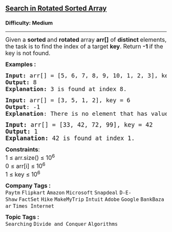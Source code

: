 <h2><a href="https://www.geeksforgeeks.org/problems/search-in-a-rotated-array4618/1">Search in Rotated Sorted Array</a></h2><h3>Difficulty: Medium</h3><hr><div class="problems_problem_content__Xm_eO"><p><span style="font-size: 18px;">Given a <strong>sorted </strong>and <strong>rotated </strong>array <strong>arr[]</strong> of <strong>distinct </strong>elements, the task is to find the index of a target <strong>key</strong>. Return <strong>-1 </strong>if the key is not found.</span></p>
<p><span style="font-size: 18px;"><strong>Examples :</strong></span></p>
<pre><span style="font-size: 18px;"><strong>Input: </strong>arr[] = [5, 6, 7, 8, 9, 10, 1, 2, 3], key = 3
<strong>Output:</strong> 8
<strong>Explanation:</strong> 3 is found at index 8.</span></pre>
<pre><span style="font-size: 18px;"><strong>Input:</strong> arr[] = [3, 5, 1, 2], key = 6</span><span style="font-size: 18px;"><strong>
Output</strong>: -1</span><span style="font-size: 18px;"><strong>
Explanation</strong>: There is no element that has value 6.<br></span></pre>
<pre><span style="font-size: 14pt;"><strong>Input:</strong> arr[] = [33, 42, 72, 99], key = 42
<strong>Output:</strong> 1
<strong>Explanation:</strong> 42 is found at index 1.</span></pre>
<p><span style="font-size: 18px;"><strong>Constraints</strong>:<br>1 ≤ arr.size() ≤ 10<sup>6</sup><br>0 ≤ arr[i] ≤ 10<sup>6</sup><br>1 ≤ key ≤ 10<sup>6</sup></span></p></div><p><span style=font-size:18px><strong>Company Tags : </strong><br><code>Paytm</code>&nbsp;<code>Flipkart</code>&nbsp;<code>Amazon</code>&nbsp;<code>Microsoft</code>&nbsp;<code>Snapdeal</code>&nbsp;<code>D-E-Shaw</code>&nbsp;<code>FactSet</code>&nbsp;<code>Hike</code>&nbsp;<code>MakeMyTrip</code>&nbsp;<code>Intuit</code>&nbsp;<code>Adobe</code>&nbsp;<code>Google</code>&nbsp;<code>BankBazaar</code>&nbsp;<code>Times Internet</code>&nbsp;<br><p><span style=font-size:18px><strong>Topic Tags : </strong><br><code>Searching</code>&nbsp;<code>Divide and Conquer</code>&nbsp;<code>Algorithms</code>&nbsp;
